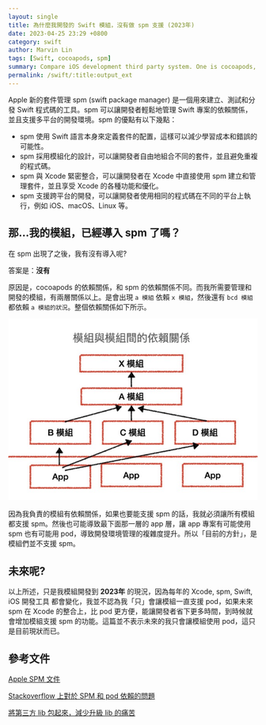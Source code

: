 ```yaml
---
layout: single
title: 為什麼我開發的 Swift 模組，沒有做 spm 支援 (2023年)
date: 2023-04-25 23:29 +0800
category: swift
author: Marvin Lin
tags: [Swift, cocoapods, spm]
summary: Compare iOS development third party system. One is cocoapods, another is spm. Currently, I only used cocoapods and using pod to manage my libs. This mainly because dependency relation between libs. For future, if spm let developers more convinient on iOS development, we will change on that time. 
permalink: /swift/:title:output_ext
---
```


Apple 新的套件管理 spm (swift package manager) 是一個用來建立、測試和分發 Swift 程式碼的工具。spm 可以讓開發者輕鬆地管理 Swift 專案的依賴關係，並且支援多平台的開發環境。spm 的優點有以下幾點：

- spm 使用 Swift 語言本身來定義套件的配置，這樣可以減少學習成本和錯誤的可能性。
- spm 採用模組化的設計，可以讓開發者自由地組合不同的套件，並且避免重複的程式碼。
- spm 與 Xcode 緊密整合，可以讓開發者在 Xcode 中直接使用 spm 建立和管理套件，並且享受 Xcode 的各種功能和優化。
- spm 支援跨平台的開發，可以讓開發者使用相同的程式碼在不同的平台上執行，例如 iOS、macOS、Linux 等。

## 那…我的模組，已經導入 spm 了嗎？

在 spm 出現了之後，我有沒有導入呢?

答案是：**沒有**

原因是，cocoapods 的依賴關係，和 spm 的依賴關係不同。而我所需要管理和開發的模組，有兩層關係以上。是會出現 `a 模組` 依賴 `x 模組`，然後還有 `bcd 模組` 都依賴 `a 模組的狀況`。整個依賴關係如下所示。

![模組間的依賴關係](/assets/swift/cocoapods/pods-dependency.jpeg)

因為我負責的模組有依賴關係，如果也要能支援 spm 的話，我就必須讓所有模組都支援 spm。然後也可能導致最下面那一層的 app 層，讓 app 專案有可能使用 spm 也有可能用 pod，導致開發環境管理的複雜度提升。所以「目前的方針」，是模組們並不支援 spm。

## 未來呢?

以上所述，只是我模組開發到 **2023年** 的現況，因為每年的 Xcode, spm, Swift, iOS 開發工具 都會變化，我並不認為我「只」會讓模組一直支援 pod，如果未來 spm 在 Xcode 的整合上，比 pod 更方便，能讓開發者省下更多時間，到時候就會增加模組支援 spm 的功能。這篇並不表示未來的我只會讓模組使用 pod，這只是目前現狀而已。

## 參考文件

[Apple SPM 文件](https://github.com/apple/swift-package-manager)

[Stackoverflow 上對於 SPM 和 pod 依賴的問題](https://stackoverflow.com/questions/70855053/swift-package-manager-spm-and-cocoapod-dependency-conflict)

[將第三方 lib 包起來，減少升級 lib 的痛苦](https://moonandeye.github.io/swift/using-adapter-pattern-to-libs.html)